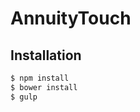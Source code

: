 AnnuityTouch
========


Installation
-------------

```bash
$ npm install
$ bower install
$ gulp
```
